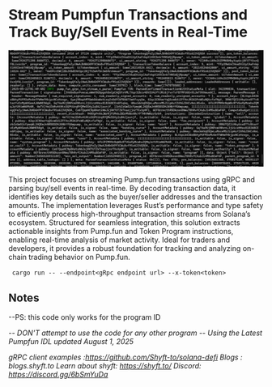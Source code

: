 # Stream Pumpfun Transactions and Track Buy/Sell Events in Real-Time  
![screenshot](assets/usage-screenshot.png?raw=true "Screenshot")


This project focuses on streaming Pump.fun transactions using gRPC and parsing buy/sell events in real-time. By decoding transaction data, it identifies key details such as the buyer/seller addresses and the transaction amounts. The implementation leverages Rust’s performance and type safety to efficiently process high-throughput transaction streams from Solana’s ecosystem. Structured for seamless integration, this solution extracts actionable insights from Pump.fun and Token Program instructions, enabling real-time analysis of market activity. Ideal for traders and developers, it provides a robust foundation for tracking and analyzing on-chain trading behavior on Pump.fun.

```
 cargo run -- --endpoint<gRpc endpoint url> --x-token<token>
````
## Notes
--PS: this code only works for the program ID <address>
-- DON'T attempt to use the code for any other program
-- Using the Latest Pumpfun IDL updated August 1, 2025

gRPC client examples :https://github.com/Shyft-to/solana-defi
Blogs : blogs.shyft.to
Learn about shyft: https://shyft.to/
Discord: https://discord.gg/6bSmYuDa